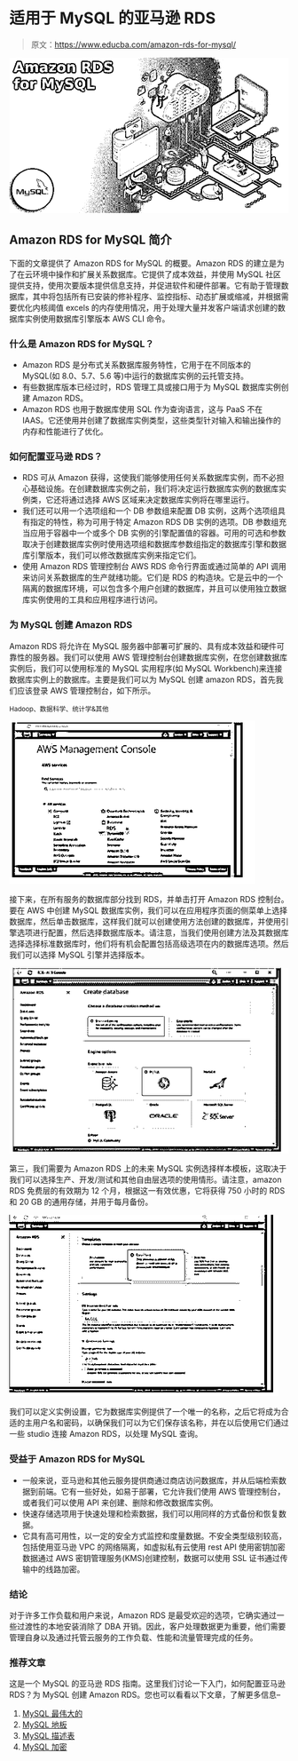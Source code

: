 # 适用于 MySQL 的亚马逊 RDS

> 原文：<https://www.educba.com/amazon-rds-for-mysql/>

![Amazon RDS for MySQL](img/e376723cf128167854a8b195fd30b326.png)



## Amazon RDS for MySQL 简介

下面的文章提供了 Amazon RDS for MySQL 的概要。Amazon RDS 的建立是为了在云环境中操作和扩展关系数据库。它提供了成本效益，并使用 MySQL 社区提供支持，使用次要版本提供信息支持，并促进软件和硬件部署。它有助于管理数据库，其中将包括所有已安装的修补程序、监控指标、动态扩展或缩减，并根据需要优化内核阈值 excels 的内存使用情况，用于处理大量并发客户端请求创建的数据库实例使用数据库引擎版本 AWS CLI 命令。

### 什么是 Amazon RDS for MySQL？

*   Amazon RDS 是分布式关系数据库服务特性，它用于在不同版本的 MySQL(如 8.0、5.7、5.6 等)中运行的数据库实例的云托管支持。
*   有些数据库版本已经过时，RDS 管理工具或接口用于为 MySQL 数据库实例创建 Amazon RDS。
*   Amazon RDS 也用于数据库使用 SQL 作为查询语言，这与 PaaS 不在 IAAS。它还使用并创建了数据库实例类型，这些类型针对输入和输出操作的内存和性能进行了优化。

### 如何配置亚马逊 RDS？

*   RDS 可从 Amazon 获得，这使我们能够使用任何关系数据库实例，而不必担心基础设施。在创建数据库实例之前，我们将决定运行数据库实例的数据库实例类，它还将通过选择 AWS 区域来决定数据库实例将在哪里运行。
*   我们还可以用一个选项组和一个 DB 参数组来配置 DB 实例，这两个选项组具有指定的特性，称为可用于特定 Amazon RDS DB 实例的选项。DB 参数组充当应用于容器中一个或多个 DB 实例的引擎配置值的容器。可用的可选和参数取决于创建数据库实例时使用选项组和数据库参数组指定的数据库引擎和数据库引擎版本，我们可以修改数据库实例来指定它们。
*   使用 Amazon RDS 管理控制台 AWS RDS 命令行界面或通过简单的 API 调用来访问关系数据库的生产就绪功能。它们是 RDS 的构造块。它是云中的一个隔离的数据库环境，可以包含多个用户创建的数据库，并且可以使用独立数据库实例使用的工具和应用程序进行访问。

### 为 MySQL 创建 Amazon RDS

Amazon RDS 将允许在 MySQL 服务器中部署可扩展的、具有成本效益和硬件可靠性的服务器。我们可以使用 AWS 管理控制台创建数据库实例，在您创建数据库实例后，我们可以使用标准的 MySQL 实用程序(如 MySQL Workbench)来连接数据库实例上的数据库。主要是我们可以为 MySQL 创建 amazon RDS，首先我们应该登录 AWS 管理控制台，如下所示。

<small>Hadoop、数据科学、统计学&其他</small>

![Amazon RDS for MySQL 1](img/6cad6e7e8518519cf98ff5a5111524f8.png)



接下来，在所有服务的数据库部分找到 RDS，并单击打开 Amazon RDS 控制台。要在 AWS 中创建 MySQL 数据库实例，我们可以在应用程序页面的侧菜单上选择数据库，然后单击数据库，这样我们就可以创建使用方法创建的数据库，并使用引擎选项进行配置，然后选择数据库版本。请注意，当我们使用创建方法及其数据库选择选择标准数据库时，他们将有机会配置包括高级选项在内的数据库选项。然后我们可以选择 MySQL 引擎并选择版本。

![Amazon RDS for MySQL 2](img/3eacf614afc79a19cd4002bdc97bdf61.png)



第三，我们需要为 Amazon RDS 上的未来 MySQL 实例选择样本模板，这取决于我们可以选择生产、开发/测试和其他自由层选项的使用情形。请注意，amazon RDS 免费层的有效期为 12 个月，根据这一有效优惠，它将获得 750 小时的 RDS 和 20 GB 的通用存储，并用于每月备份。

![select the sample template for the future](img/26bca16f351c7ee576fc3167c8eadff1.png)



我们可以定义实例设置，它为数据库实例提供了一个唯一的名称，之后它将成为合适的主用户名和密码，以确保我们可以为它们保存该名称，并在以后使用它们通过一些 studio 连接 Amazon RDS，以处理 MySQL 查询。

### 受益于 Amazon RDS for MySQL

*   一般来说，亚马逊和其他云服务提供商通过商店访问数据库，并从后端检索数据到前端。它有一些好处，如易于部署，它允许我们使用 AWS 管理控制台，或者我们可以使用 API 来创建、删除和修改数据库实例。
*   快速存储选项用于快速处理和检索数据，我们可以用同样的方式备份和恢复数据。
*   它具有高可用性，以一定的安全方式监控和度量数据。不安全类型级别较高，包括使用亚马逊 VPC 的网络隔离，如虚拟私有云使用 rest API 使用密钥加密数据通过 AWS 密钥管理服务(KMS)创建控制，数据可以使用 SSL 证书通过传输中的线路加密。

### 结论

对于许多工作负载和用户来说，Amazon RDS 是最受欢迎的选项，它确实通过一些过渡性的本地安装消除了 DBA 开销。因此，客户处理数据更为重要，他们需要管理自身以及通过托管云服务的工作负载、性能和流量管理完成的任务。

### 推荐文章

这是一个 MySQL 的亚马逊 RDS 指南。这里我们讨论一下入门，如何配置亚马逊 RDS？为 MySQL 创建 Amazon RDS。您也可以看看以下文章，了解更多信息–

1.  [MySQL 最伟大的](https://www.educba.com/mysql-greatest/)
2.  [MySQL 地板](https://www.educba.com/mysql-floor/)
3.  [MySQL 描述表](https://www.educba.com/mysql-describe-table/)
4.  [MySQL 加密](https://www.educba.com/mysql-encryption/)





